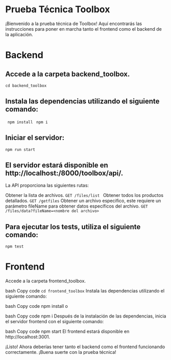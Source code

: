 # Prueba Técnica Toolbox
¡Bienvenido a la prueba técnica de Toolbox! Aquí encontrarás las instrucciones para poner en marcha tanto el frontend como el backend de la aplicación.

# Backend
 ## Accede a la carpeta backend_toolbox.


```cd backend_toolbox```

## Instala las dependencias utilizando el siguiente comando:


``` npm install```
``` npm i```
## Iniciar el servidor:


```npm run start```
## El servidor estará disponible en http://localhost:/8000/toolbox/api/.

La API proporciona las siguientes rutas:

Obtener la lista de archivos.
```GET /files/list ```
Obtener todos los productos detallados.
```GET /getfiles```
Obtener un archivo especifico, este requiere un parámetro fileName para obtener datos específicos del archivo.
```GET /files/data?fileName=<nombre del archivo>``` 

## Para ejecutar los tests, utiliza el siguiente comando:


```npm test```

# Frontend
Accede a la carpeta frontend_toolbox.

bash
Copy code
`cd frontend_toolbox`
Instala las dependencias utilizando el siguiente comando:

bash
Copy code
npm install
o

bash
Copy code
npm i
Después de la instalación de las dependencias, inicia el servidor frontend con el siguiente comando:

bash
Copy code
npm start
El frontend estará disponible en http://localhost:3001.

¡Listo! Ahora deberías tener tanto el backend como el frontend funcionando correctamente. ¡Buena suerte con la prueba técnica!